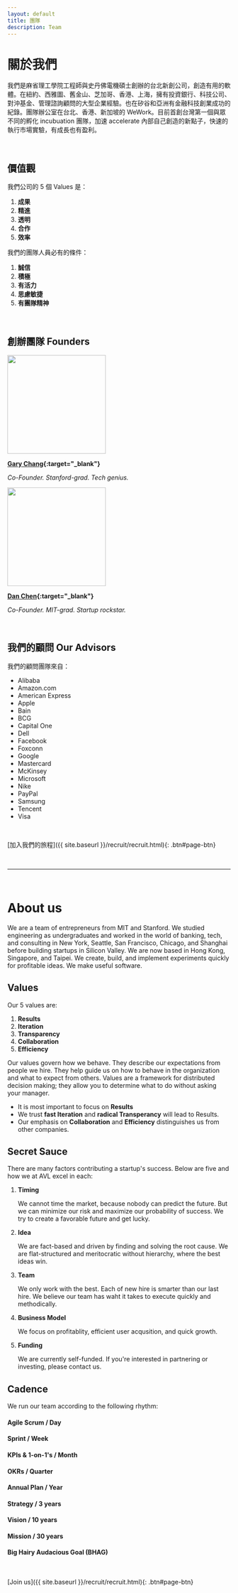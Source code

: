 ```yaml
---
layout: default
title: 團隊
description: Team
---
```


# 關於我們

我們是麻省理工學院工程師與史丹佛電機碩士創辦的台北新創公司，創造有用的軟體。在紐約、西雅圖、舊金山、芝加哥、香港、上海，擁有投資銀行、科技公司、對沖基金、管理諮詢顧問的大型企業經驗。也在矽谷和亞洲有金融科技創業成功的紀錄。團隊辦公室在台北、香港、新加坡的 WeWork。目前首創台灣第一個與眾不同的孵化 incubuation 團隊，加速 accelerate 內部自己創造的新點子，快速的執行市場實驗，有成長也有盈利。

<br>

## 價值觀

我們公司的 5 個 Values 是：

1. **成果**
1. **精進**
1. **透明**
1. **合作**
1. **效率**

我們的團隊人員必有的條件：

1. **誠信**
1. **積極**
1. **有活力**
1. **思慮敏捷**
1. **有團隊精神**

<br>

## 創辦團隊 Founders

<img src='https://lh3.googleusercontent.com/wwqfXV89Cm6iMqBH85dzjSex59waKO9TuxiUbuk5df1A4EI55NUITFsVVOQ5rNkzivgJuOBUN-eG5Mct_OO0eWw1z0Hp45JMBz3mlIGO8jUfnBZbLWdT7agk9Lhtzjzl6D-8wDhEZqZOf7euCy9MTVZdQrueCYlPpwTkYwYwTuEoK6HOaQGjltPsacX-NnnOghsFiNnUuTJ0BM1QwxDExoSy5jd8U8S4MUs4WQxSBqjLep4oKyh6HF1QhSnMF_QKue7EGE2lJ3N3WNDX9I_76GLbGKvboL_YrBPDJN-ayFg3276mdKPJZMWvVOdX8aEpU2HXujwYs1PdOxBRxdFhs4DwmO_1MT35AQQKEInyr2lbWc6vlOTxdzG0DZjWGgmZUU0NMxDa5C0RhWpbh1CmMii7JSNMM2GXp5KqGyRVCjvzErxMos_95uvvdjOrgXEsd3oRIn5A-EDuCSjXU94NBSSI9WAAxslkya9zbOvQco_U4gXILCWfjSvltk8C03U6LaX-dT4I-kk915iL9MoCc-8gjk8sZcg21SyCEel7TJOsPHqavZ3EtHHzPWVDppgfBVMriLyx3mXxdwF_tQinoIMpt2hUXwx2oQvYfzPaLBmRH7CuPJEZ7AXUfpXK_qckgQwUton0ym0JIeTlNYiWR6X88dK1SQ1lN0ijFHFgu1qdtcicozT3ku52=s346-no' width="222"/>

**[Gary Chang](https://www.linkedin.com/in/gary-c-320b62b8/ "Gary's LinkedIn"){:target="_blank"}**

_Co-Founder. Stanford-grad. Tech genius._

<img src='https://lh3.googleusercontent.com/mHUr_0t4g83kutVGnYvPRvi2z4qyql4ffQcNnpCifQZI8g4cvXUE7g8CPch4-9j6MI8JNPw4VVjrTlUaFmk1vEz-Vg_Of3eQTADrjopeX4c7t0yVvxRJOq41mu8P1brr0R3j6IzlTUHoNMLg7-Q9qDyWsBz9MDlVlyt_T6xenQDy_iin6vlBWsKSCdYAATs8FXy4ynvzKrr5TqTdyfPMNSKeOhkLSazJtiHcp_JGbrCfGJ033OtT395OSHQ1mbRYI8ms2XWuspqBqF9saaUT8-DrptJeAb7Ckhy9ni7dC0c3m6OSHyLW-hkZM1TbhbMJBD2s-HRvnaw2CMLbqWLSFcXxZpW0rxBHsYSPvXSJuIVdhrugE-sEvoNjIlIUZI3lT0EDsDGM5h8pskPzAe9-AU-WU_ibaphiLp0-SKWUBxoo1NVRoXBbfroXMkq4YT4AuDp_IFUoodN6V3_Q_FGYvB4Rz52ifFRGEpXbKIsuMB5lrOqIScPfnag1F3QhEpImkHpDR4PDT0plg-8WXB014ts-WWOM7HuOAC6zwhMVh91W6M8SQd-4GyzOQkJzKw2TBa3_mh-aS0i0tWRZa_ztdGJaXiNGfjjhwdXWs09RTD-HyylB-mEXICtLR0lGEsjQv01t7BD1UseTDvWb-oaX7yfZrgbUyS3nAPmjtNML3MOe_p_SOgquwNZa=s1028-no' width="222"/>

**[Dan Chen](https://www.linkedin.com/in/danchen1013/ "Dan's LinkedIn"){:target="_blank"}**

_Co-Founder. MIT-grad. Startup rockstar._

<br>

## 我們的顧問 Our Advisors

我們的顧問團隊來自：

* Alibaba
* Amazon.com
* American Express
* Apple
* Bain
* BCG
* Capital One
* Dell
* Facebook
* Foxconn
* Google
* Mastercard
* McKinsey
* Microsoft
* Nike
* PayPal
* Samsung
* Tencent
* Visa


<br>

[加入我們的旅程]({{ site.baseurl }}/recruit/recruit.html){: .btn#page-btn}

<br>

---

<br>

# About us

We are a team of entrepreneurs from MIT and Stanford. We studied engineering as undergraduates and worked in the world of banking, tech, and consulting in New York, Seattle, San Francisco, Chicago, and Shanghai before building startups in Silicon Valley. We are now based in Hong Kong, Singapore, and Taipei. We create, build, and implement experiments quickly for profitable ideas. We make useful software.


## Values

Our 5 values are:

1. **Results**
1. **Iteration**
1. **Transparency**
1. **Collaboration**
1. **Efficiency**

Our values govern how we behave. They describe our expectations from people we hire. They help guide us on how to behave in the organization and what to expect from others. Values are a framework for distributed decision making; they allow you to determine what to do without asking your manager. 

* It is most important to focus on **Results**
* We trust **fast Iteration** and **radical Transperancy** will lead to Results. 
* Our emphasis on **Collaboration** and **Efficiency** distinguishes us from other companies.


## Secret Sauce
There are many factors contributing a startup's success. Below are five and how we at AVL excel in each:

1. **Timing**

	We cannot time the market, because nobody can predict the future. But we can minimize our risk and maximize our probability of success. We try to create a favorable future and get lucky.


2. **Idea**

	We are fact-based and driven by finding and solving the root cause. We are flat-structured and meritocratic without hierarchy, where the best ideas win. 

3. **Team**

	We only work with the best. Each of new hire is smarter than our last hire. We believe our team has waht it takes to execute quickly and methodically. 

4. **Business Model**

	We focus on profitablity, efficient user acqusition, and quick growth.

5. **Funding**

	We are currently self-funded. If you're interested in partnering or investing, please contact us.

## Cadence

We run our team according to the following rhythm: 

#### Agile Scrum / Day 
#### Sprint / Week
#### KPIs & 1-on-1's / Month
#### OKRs / Quarter 
#### Annual Plan / Year
#### Strategy / 3 years
#### Vision / 10 years
#### Mission / 30 years
#### Big Hairy Audacious Goal (BHAG)
<!-- Our BHAG is to become the most popular X for Y in Z industry. For this to happen, we need to be best are making A much more B. -->

<br>

[Join us]({{ site.baseurl }}/recruit/recruit.html){: .btn#page-btn}